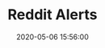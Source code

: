 ---
layout: inner
position: left
title: 'Reddit Alerts'
date: 2020-05-06 15:56:00
categories: development design
tags: Python Twilio Slack API
featured_image: '/img/posts/reddit-text-alerts.png'
project_link: 'https://github.com/danielbarone/reddit-text-alerts'
button_text: 'Visit Project'
button_icon: 'github'
lead_text: 'Simple app to monitor Reddit for a given search string. Sends Slack/text alerts when found.'
---